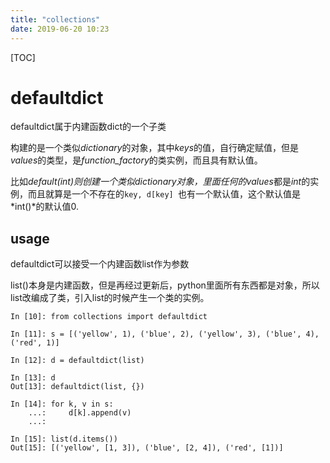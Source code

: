 ```yaml
---
title: "collections"
date: 2019-06-20 10:23
---
```

[TOC]

# defaultdict

defaultdict属于内建函数dict的一个子类



构建的是一个类似*dictionary*的对象，其中*keys*的值，自行确定赋值，但是*values*的类型，是*function_factory*的类实例，而且具有默认值。

比如*default(int)*则创建一个类似dictionary对象，里面任何的*values*都是*int*的实例，而且就算是一个不存在的`key, d[key] `也有一个默认值，这个默认值是*int()*的默认值0.

 



## usage

defaultdict可以接受一个内建函数list作为参数

list()本身是内建函数，但是再经过更新后，python里面所有东西都是对象，所以list改编成了类，引入list的时候产生一个类的实例。

```
In [10]: from collections import defaultdict

In [11]: s = [('yellow', 1), ('blue', 2), ('yellow', 3), ('blue', 4), ('red', 1)]

In [12]: d = defaultdict(list)

In [13]: d
Out[13]: defaultdict(list, {})

In [14]: for k, v in s:
    ...:     d[k].append(v)
    ...:

In [15]: list(d.items())
Out[15]: [('yellow', [1, 3]), ('blue', [2, 4]), ('red', [1])]
```

